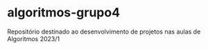 # algoritmos-grupo4
Repositório destinado ao desenvolvimento de projetos nas aulas de Algoritmos 2023/1

